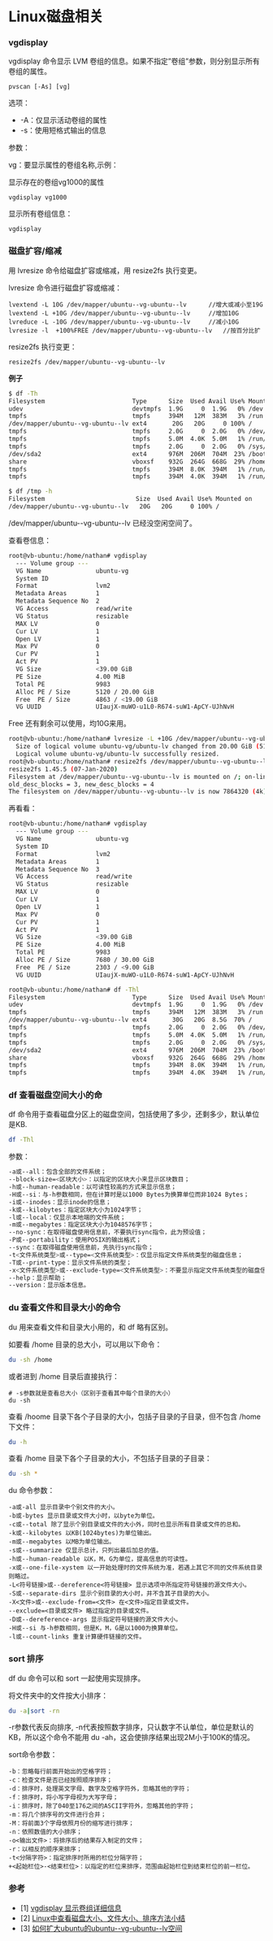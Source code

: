 
# Linux磁盘相关


### vgdisplay 

vgdisplay 命令显示 LVM 卷组的信息。如果不指定”卷组”参数，则分别显示所有卷组的属性。

```
pvscan [-As] [vg]
```

选项：
- -A：仅显示活动卷组的属性
- -s：使用短格式输出的信息


参数：

vg：要显示属性的卷组名称,示例：

显示存在的卷组vg1000的属性
```
vgdisplay vg1000
```

显示所有卷组信息：
```
vgdisplay
```

### 磁盘扩容/缩减

用 lvresize 命令给磁盘扩容或缩减，用 resize2fs 执行变更。

lvresize 命令进行磁盘扩容或缩减：
```
lvextend -L 10G /dev/mapper/ubuntu--vg-ubuntu--lv      //增大或减小至19G
lvextend -L +10G /dev/mapper/ubuntu--vg-ubuntu--lv     //增加10G
lvreduce -L -10G /dev/mapper/ubuntu--vg-ubuntu--lv     //减小10G
lvresize -l  +100%FREE /dev/mapper/ubuntu--vg-ubuntu--lv   //按百分比扩
```

resize2fs 执行变更：
```
resize2fs /dev/mapper/ubuntu--vg-ubuntu--lv
```

**例子**

```bash
$ df -Th
Filesystem                        Type      Size  Used Avail Use% Mounted on
udev                              devtmpfs  1.9G     0  1.9G   0% /dev
tmpfs                             tmpfs     394M   12M  383M   3% /run
/dev/mapper/ubuntu--vg-ubuntu--lv ext4       20G   20G     0 100% /
tmpfs                             tmpfs     2.0G     0  2.0G   0% /dev/shm
tmpfs                             tmpfs     5.0M  4.0K  5.0M   1% /run/lock
tmpfs                             tmpfs     2.0G     0  2.0G   0% /sys/fs/cgroup
/dev/sda2                         ext4      976M  206M  704M  23% /boot
share                             vboxsf    932G  264G  668G  29% /home/nathan/windows
tmpfs                             tmpfs     394M  8.0K  394M   1% /run/user/124
tmpfs                             tmpfs     394M  4.0K  394M   1% /run/user/1000

$ df /tmp -h
Filesystem                         Size  Used Avail Use% Mounted on
/dev/mapper/ubuntu--vg-ubuntu--lv   20G   20G     0 100% /
```

/dev/mapper/ubuntu--vg-ubuntu--lv 已经没空闲空间了。

查看卷信息：
```bash
root@vb-ubuntu:/home/nathan# vgdisplay
  --- Volume group ---
  VG Name               ubuntu-vg
  System ID             
  Format                lvm2
  Metadata Areas        1
  Metadata Sequence No  2
  VG Access             read/write
  VG Status             resizable
  MAX LV                0
  Cur LV                1
  Open LV               1
  Max PV                0
  Cur PV                1
  Act PV                1
  VG Size               <39.00 GiB
  PE Size               4.00 MiB
  Total PE              9983
  Alloc PE / Size       5120 / 20.00 GiB
  Free  PE / Size       4863 / <19.00 GiB
  VG UUID               UIaujX-muWO-u1L0-R674-suW1-ApCY-UJhNvH
```

Free 还有剩余可以使用，均10G来用。
```bash
root@vb-ubuntu:/home/nathan# lvresize -L +10G /dev/mapper/ubuntu--vg-ubuntu--lv
  Size of logical volume ubuntu-vg/ubuntu-lv changed from 20.00 GiB (5120 extents) to 30.00 GiB (7680 extents).
  Logical volume ubuntu-vg/ubuntu-lv successfully resized.
root@vb-ubuntu:/home/nathan# resize2fs /dev/mapper/ubuntu--vg-ubuntu--lv
resize2fs 1.45.5 (07-Jan-2020)
Filesystem at /dev/mapper/ubuntu--vg-ubuntu--lv is mounted on /; on-line resizing required
old_desc_blocks = 3, new_desc_blocks = 4
The filesystem on /dev/mapper/ubuntu--vg-ubuntu--lv is now 7864320 (4k) blocks long.
```

再看看：
```bash
root@vb-ubuntu:/home/nathan# vgdisplay
  --- Volume group ---
  VG Name               ubuntu-vg
  System ID             
  Format                lvm2
  Metadata Areas        1
  Metadata Sequence No  3
  VG Access             read/write
  VG Status             resizable
  MAX LV                0
  Cur LV                1
  Open LV               1
  Max PV                0
  Cur PV                1
  Act PV                1
  VG Size               <39.00 GiB
  PE Size               4.00 MiB
  Total PE              9983
  Alloc PE / Size       7680 / 30.00 GiB
  Free  PE / Size       2303 / <9.00 GiB
  VG UUID               UIaujX-muWO-u1L0-R674-suW1-ApCY-UJhNvH

root@vb-ubuntu:/home/nathan# df -Thl
Filesystem                        Type      Size  Used Avail Use% Mounted on
udev                              devtmpfs  1.9G     0  1.9G   0% /dev
tmpfs                             tmpfs     394M   12M  383M   3% /run
/dev/mapper/ubuntu--vg-ubuntu--lv ext4       30G   20G  8.5G  70% /
tmpfs                             tmpfs     2.0G     0  2.0G   0% /dev/shm
tmpfs                             tmpfs     5.0M  4.0K  5.0M   1% /run/lock
tmpfs                             tmpfs     2.0G     0  2.0G   0% /sys/fs/cgroup
/dev/sda2                         ext4      976M  206M  704M  23% /boot
share                             vboxsf    932G  264G  668G  29% /home/nathan/windows
tmpfs                             tmpfs     394M  8.0K  394M   1% /run/user/124
tmpfs                             tmpfs     394M  4.0K  394M   1% /run/user/1000
```

### df 查看磁盘空间大小的命

df 命令用于查看磁盘分区上的磁盘空间，包括使用了多少，还剩多少，默认单位是KB.

```bash
df -Thl
```

参数：
```bash
-a或--all：包含全部的文件系统；
--block-size=<区块大小>：以指定的区块大小来显示区块数目；
-h或--human-readable：以可读性较高的方式来显示信息；
-H或--si：与-h参数相同，但在计算时是以1000 Bytes为换算单位而非1024 Bytes；
-i或--inodes：显示inode的信息；
-k或--kilobytes：指定区块大小为1024字节；
-l或--local：仅显示本地端的文件系统；
-m或--megabytes：指定区块大小为1048576字节；
--no-sync：在取得磁盘使用信息前，不要执行sync指令，此为预设值；
-P或--portability：使用POSIX的输出格式；
--sync：在取得磁盘使用信息前，先执行sync指令；
-t<文件系统类型>或--type=<文件系统类型>：仅显示指定文件系统类型的磁盘信息；
-T或--print-type：显示文件系统的类型；
-x<文件系统类型>或--exclude-type=<文件系统类型>：不要显示指定文件系统类型的磁盘信息；
--help：显示帮助；
--version：显示版本信息。
```

### du 查看文件和目录大小的命令

du 用来查看文件和目录大小用的，和 df 略有区别。

如要看 /home 目录的总大小，可以用以下命令：

```bash
du -sh /home
```

或者进到 /home 目录后直接执行：
```
# -s参数就是查看总大小（区别于查看其中每个目录的大小）
du -sh
```

查看 /hoome 目录下各个子目录的大小，包括子目录的子目录，但不包含 /home 下文件：
```bash
du -h
```

查看 /home 目录下各个子目录的大小，不包括子目录的子目录：
```bash
du -sh *
```

du 命令参数：
```
-a或-all 显示目录中个别文件的大小。
-b或-bytes 显示目录或文件大小时，以byte为单位。
-c或--total 除了显示个别目录或文件的大小外，同时也显示所有目录或文件的总和。
-k或--kilobytes 以KB(1024bytes)为单位输出。
-m或--megabytes 以MB为单位输出。
-s或--summarize 仅显示总计，只列出最后加总的值。
-h或--human-readable 以K，M，G为单位，提高信息的可读性。
-x或--one-file-xystem 以一开始处理时的文件系统为准，若遇上其它不同的文件系统目录则略过。
-L<符号链接>或--dereference<符号链接> 显示选项中所指定符号链接的源文件大小。
-S或--separate-dirs 显示个别目录的大小时，并不含其子目录的大小。
-X<文件>或--exclude-from=<文件> 在<文件>指定目录或文件。
--exclude=<目录或文件> 略过指定的目录或文件。
-D或--dereference-args 显示指定符号链接的源文件大小。
-H或--si 与-h参数相同，但是K，M，G是以1000为换算单位。
-l或--count-links 重复计算硬件链接的文件。
```

### sort 排序

df du 命令可以和 sort 一起使用实现排序。

将文件夹中的文件按大小排序：
```bash
du -a|sort -rn
```

-r参数代表反向排序, -n代表按照数字排序，只认数字不认单位，单位是默认的KB，所以这个命令不能用 du -ah，这会使排序结果出现2M小于100K的情况。

sort命令参数：
```
-b：忽略每行前面开始出的空格字符；
-c：检查文件是否已经按照顺序排序；
-d：排序时，处理英文字母、数字及空格字符外，忽略其他的字符；
-f：排序时，将小写字母视为大写字母；
-i：排序时，除了040至176之间的ASCII字符外，忽略其他的字符；
-m：将几个排序号的文件进行合并；
-M：将前面3个字母依照月份的缩写进行排序；
-n：依照数值的大小排序；
-o<输出文件>：将排序后的结果存入制定的文件；
-r：以相反的顺序来排序；
-t<分隔字符>：指定排序时所用的栏位分隔字符；
+<起始栏位>-<结束栏位>：以指定的栏位来排序，范围由起始栏位到结束栏位的前一栏位。
```


### 参考
- [1] [vgdisplay 显示卷组详细信息](https://www.kancloud.cn/xjdnw/linux/2534988)
- [2] [Linux中查看磁盘大小、文件大小、排序方法小结](https://blog.csdn.net/lkforce/article/details/80917306)
- [3] [如何扩大ubuntu的ubuntu--vg-ubuntu--lv空间](https://zhuanlan.zhihu.com/p/359959580)
